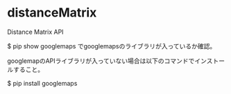 # distanceMatrix
Distance  Matrix API

$ pip show googlemaps でgooglemapsのライブラリが入っているか確認。

googlemapのAPIライブラリが入っていない場合は以下のコマンドでインストールすること。

$ pip install googlemaps
